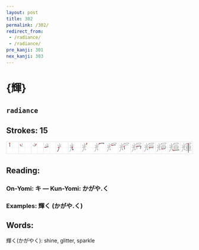 ```yaml
---
layout: post
title: 302
permalink: /302/
redirect_from:
 - /radiance/
 - /radiance/
pre_kanji: 301
nex_kanji: 303
---
```


# {輝}

## `radiance`

## Strokes: 15

<div class="stroke"><img src="../images/E8BC9D.png" /></div>

## Reading:

### On-Yomi: キ &mdash; Kun-Yomi: かがや.く

### Examples: 輝く (かがや.く)

## Words:

輝く(かがやく): shine, glitter, sparkle
